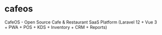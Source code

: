 # cafeos
CafeOS - Open Source Cafe &amp; Restaurant SaaS Platform (Laravel 12 + Vue 3 + PWA + POS + KDS + Inventory + CRM + Reports)

